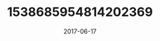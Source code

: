 ---
title: "1538685954814202369"
image: "2017-06-17 06.41.21 1538685954814202369_46248401"
date: "2017-06-17"
type: "photo"
---
